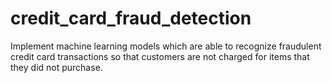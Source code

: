 # credit_card_fraud_detection
Implement machine learning models which are able to recognize fraudulent credit card transactions so that customers are not charged for items that they did not purchase.
